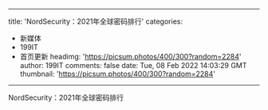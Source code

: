 
---
title: 'NordSecurity：2021年全球密码排行'
categories: 
 - 新媒体
 - 199IT
 - 首页更新
headimg: 'https://picsum.photos/400/300?random=2284'
author: 199IT
comments: false
date: Tue, 08 Feb 2022 14:03:29 GMT
thumbnail: 'https://picsum.photos/400/300?random=2284'
---

<div>   
NordSecurity：2021年全球密码排行  
</div>
            